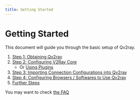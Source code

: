 ```yaml
---
title: Getting Started
---
```


# Getting Started

This document will guide you through the basic setup of Qv2ray.

1. [Step 1: Obtaining Qv2ray](step1.md)
2. [Step 2: Configuring V2Ray Core](step2.md)
   - Or [Using Plugins](../plugins/README.md)
3. [Step 3: Importing Connection Configurations into Qv2ray](step3.md)
4. [Step 4: Configuring Browsers / Softwares to Use Qv2ray](step4.md)
5. [Further Steps](step5.md)

You may want to check [the FAQ](../faq)
